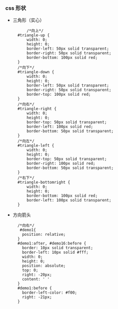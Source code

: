 ### css 形状 ###

* 三角形（实心）

      		/*向上*/
		#triangle-up {
		    width: 0;
		    height: 0;
		    border-left: 50px solid transparent;
		    border-right: 50px solid transparent;
		    border-bottom: 100px solid red;
		}
		/*向下*/
		#triangle-down {
		    width: 0;
		    height: 0;
		    border-left: 50px solid transparent;
		    border-right: 50px solid transparent;
		    border-top: 100px solid red;
		}
		/*向右*/
		#triangle-right {
		    width: 0;
		    height: 0;
		    border-top: 50px solid transparent;
		    border-left: 100px solid red;
		    border-bottom: 50px solid transparent;
		}
		/*向左*/
		#triangle-left {
		    width: 0;
		    height: 0;
		    border-top: 50px solid transparent;
		    border-right: 100px solid red;
		    border-bottom: 50px solid transparent;
		}
		/*右下*/
		#triangle-bottomright {
		    width: 0;
		    height: 0;
		    border-bottom: 100px solid red;
		    border-left: 100px solid transparent;
		}

* 方向箭头
    	
		/*向右*/
		 #demo1{
		  position: relative;
		}
		#demo1:after, #demo16:before {
		  border: 10px solid transparent;
		  border-left: 10px solid #fff;
		  width: 0;
		  height: 0;
		  position: absolute;
		  top: 0;
		  right: -20px;
		  content: ' '
		}
		#demo1:before {
		  border-left-color: #f00;
		  right: -21px;
		}
      
